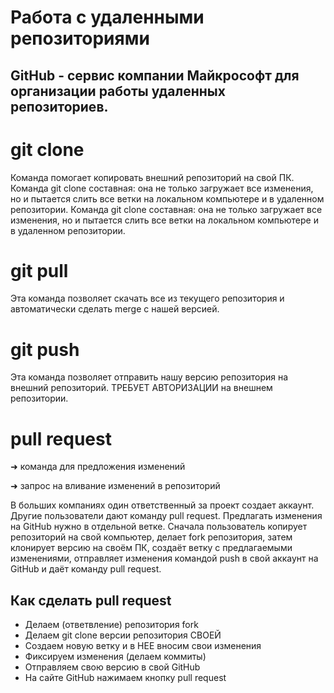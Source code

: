 # Работа с удаленными репозиториями

 ## GitHub -   cервис компании Майкрософт для организации работы удаленных репозиториев.

 # git clone
  
  Команда помогает копировать внешний репозиторий на свой ПК. Команда git clone составная: она не только загружает все изменения, но и пытается слить все ветки на локальном компьютере и в удаленном репозитории. Команда git clone составная: она не только загружает все изменения, но и пытается слить все ветки на локальном компьютере и в удаленном репозитории.

  # git pull 
  
  Эта команда позволяет скачать все из текущего репозитория и автоматически сделать merge с нашей версией.

# git push

  Эта команда позволяет отправить нашу версию репозитория на внешний репозиторий. ТРЕБУЕТ АВТОРИЗАЦИИ на внешнем репозитории.

# pull request

  ➜ команда для предложения изменений

  ➜ запрос на вливание изменений в репозиторий
  
  В больших компаниях один ответственный за проект создает аккаунт. Другие пользователи дают команду pull request. Предлагать изменения на GitHub нужно в отдельной ветке. Сначала пользователь копирует репозиторий на свой компьютер, делает fork репозитория, затем клонирует версию на своём ПК, создаёт ветку с предлагаемыми изменениями, отправляет изменения командой push в свой аккаунт на GitHub и даёт команду pull request.

  ## Как сделать pull request

   - Делаем   (ответвление) репозитория fork
   - Делаем git clone   версии репозитория СВОЕЙ
   - Создаем новую ветку и в НЕЕ вносим свои изменения
   - Фиксируем изменения (делаем коммиты)
   - Отправляем свою версию в свой GitHub
   - На сайте GitHub нажимаем кнопку pull request